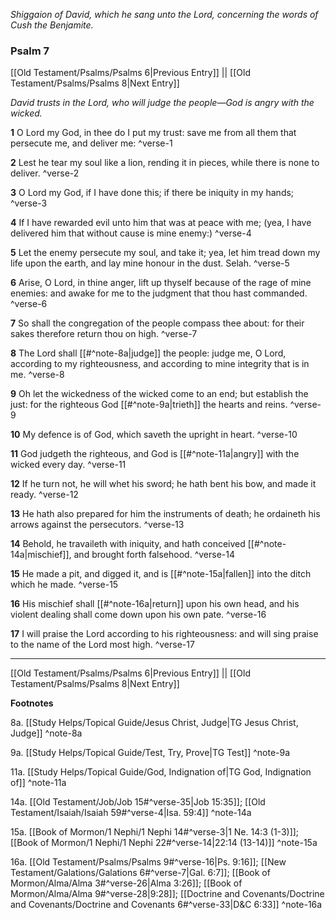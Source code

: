 *Shiggaion of David, which he sang unto the Lord, concerning the words of Cush the Benjamite.*

### Psalm 7

[[Old Testament/Psalms/Psalms 6|Previous Entry]]  ||  [[Old Testament/Psalms/Psalms 8|Next Entry]]

*David trusts in the Lord, who will judge the people—God is angry with the wicked.*

**1**  O Lord my God, in thee do I put my trust: save me from all them that persecute me, and deliver me: ^verse-1

**2**  Lest he tear my soul like a lion, rending it in pieces, while there is none to deliver. ^verse-2

**3**  O Lord my God, if I have done this; if there be iniquity in my hands; ^verse-3

**4**  If I have rewarded evil unto him that was at peace with me; (yea, I have delivered him that without cause is mine enemy:) ^verse-4

**5**  Let the enemy persecute my soul, and take it; yea, let him tread down my life upon the earth, and lay mine honour in the dust. Selah. ^verse-5

**6**  Arise, O Lord, in thine anger, lift up thyself because of the rage of mine enemies: and awake for me to the judgment that thou hast commanded. ^verse-6

**7**  So shall the congregation of the people compass thee about: for their sakes therefore return thou on high. ^verse-7

**8**  The Lord shall [[#^note-8a|judge]] the people: judge me, O Lord, according to my righteousness, and according to mine integrity that is in me. ^verse-8

**9**  Oh let the wickedness of the wicked come to an end; but establish the just: for the righteous God [[#^note-9a|trieth]] the hearts and reins. ^verse-9

**10**  My defence is of God, which saveth the upright in heart. ^verse-10

**11**  God judgeth the righteous, and God is [[#^note-11a|angry]] with the wicked every day. ^verse-11

**12**  If he turn not, he will whet his sword; he hath bent his bow, and made it ready. ^verse-12

**13**  He hath also prepared for him the instruments of death; he ordaineth his arrows against the persecutors. ^verse-13

**14**  Behold, he travaileth with iniquity, and hath conceived [[#^note-14a|mischief]], and brought forth falsehood. ^verse-14

**15**  He made a pit, and digged it, and is [[#^note-15a|fallen]] into the ditch which he made. ^verse-15

**16**  His mischief shall [[#^note-16a|return]] upon his own head, and his violent dealing shall come down upon his own pate. ^verse-16

**17**  I will praise the Lord according to his righteousness: and will sing praise to the name of the Lord most high. ^verse-17


---
[[Old Testament/Psalms/Psalms 6|Previous Entry]]  ||  [[Old Testament/Psalms/Psalms 8|Next Entry]]


**Footnotes**


8a. [[Study Helps/Topical Guide/Jesus Christ, Judge|TG Jesus Christ, Judge]] ^note-8a

9a. [[Study Helps/Topical Guide/Test, Try, Prove|TG Test]] ^note-9a

11a. [[Study Helps/Topical Guide/God, Indignation of|TG God, Indignation of]] ^note-11a

14a. [[Old Testament/Job/Job 15#^verse-35|Job 15:35]]; [[Old Testament/Isaiah/Isaiah 59#^verse-4|Isa. 59:4]] ^note-14a

15a. [[Book of Mormon/1 Nephi/1 Nephi 14#^verse-3|1 Ne. 14:3 (1-3)]]; [[Book of Mormon/1 Nephi/1 Nephi 22#^verse-14|22:14 (13-14)]] ^note-15a

16a. [[Old Testament/Psalms/Psalms 9#^verse-16|Ps. 9:16]]; [[New Testament/Galations/Galations 6#^verse-7|Gal. 6:7]]; [[Book of Mormon/Alma/Alma 3#^verse-26|Alma 3:26]]; [[Book of Mormon/Alma/Alma 9#^verse-28|9:28]]; [[Doctrine and Covenants/Doctrine and Covenants/Doctrine and Covenants 6#^verse-33|D&C 6:33]] ^note-16a